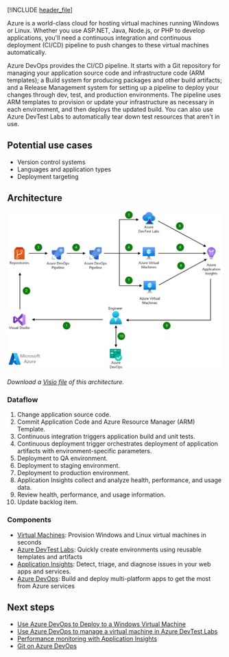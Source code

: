[!INCLUDE [header_file](../../../includes/sol-idea-header.md)]

Azure is a world-class cloud for hosting virtual machines running Windows or Linux. Whether you use ASP.NET, Java, Node.js, or PHP to develop applications, you'll need a continuous integration and continuous deployment (CI/CD) pipeline to push changes to these virtual machines automatically.

Azure DevOps provides the CI/CD pipeline. It starts with a Git repository for managing your application source code and infrastructure code (ARM templates); a Build system for producing packages and other build artifacts; and a Release Management system for setting up a pipeline to deploy your changes through dev, test, and production environments. The pipeline uses ARM templates to provision or update your infrastructure as necessary in each environment, and then deploys the updated build. You can also use Azure DevTest Labs to automatically tear down test resources that aren't in use.

## Potential use cases

* Version control systems
* Languages and application types
* Deployment targeting

## Architecture

![Diagram showing continuous integration and continuous deployment pipeline for virtual machines.](../media/cicd-for-azure-vms.png)

*Download a [Visio file](https://arch-center.azureedge.net/cicd-for-azure-vms.vsdx) of this architecture.*

### Dataflow

1. Change application source code.
1. Commit Application Code and Azure Resource Manager (ARM) Template.
1. Continuous integration triggers application build and unit tests.
1. Continuous deployment trigger orchestrates deployment of application artifacts with environment-specific parameters.
1. Deployment to QA environment.
1. Deployment to staging environment.
1. Deployment to production environment.
1. Application Insights collect and analyze health, performance, and usage data.
1. Review health, performance, and usage information.
1. Update backlog item.

### Components

* [Virtual Machines](https://azure.microsoft.com/services/virtual-machines): Provision Windows and Linux virtual machines in seconds
* [Azure DevTest Labs](https://azure.microsoft.com/services/devtest-lab): Quickly create environments using reusable templates and artifacts
* [Application Insights](https://azure.microsoft.com/services/monitor): Detect, triage, and diagnose issues in your web apps and services.
* [Azure DevOps](https://azure.microsoft.com/services/devops): Build and deploy multi-platform apps to get the most from Azure services

## Next steps

* [Use Azure DevOps to Deploy to a Windows Virtual Machine](/azure/devops/pipelines/apps/cd/deploy-webdeploy-iis-deploygroups)
* [Use Azure DevOps to manage a virtual machine in Azure DevTest Labs](/azure/devops/pipelines/apps/cd/azure/deploy-provision-devtest-lab)
* [Performance monitoring with Application Insights](/azure/application-insights/app-insights-detect-triage-diagnose)
* [Git on Azure DevOps](/azure/devops/repos/git/gitquickstart)
